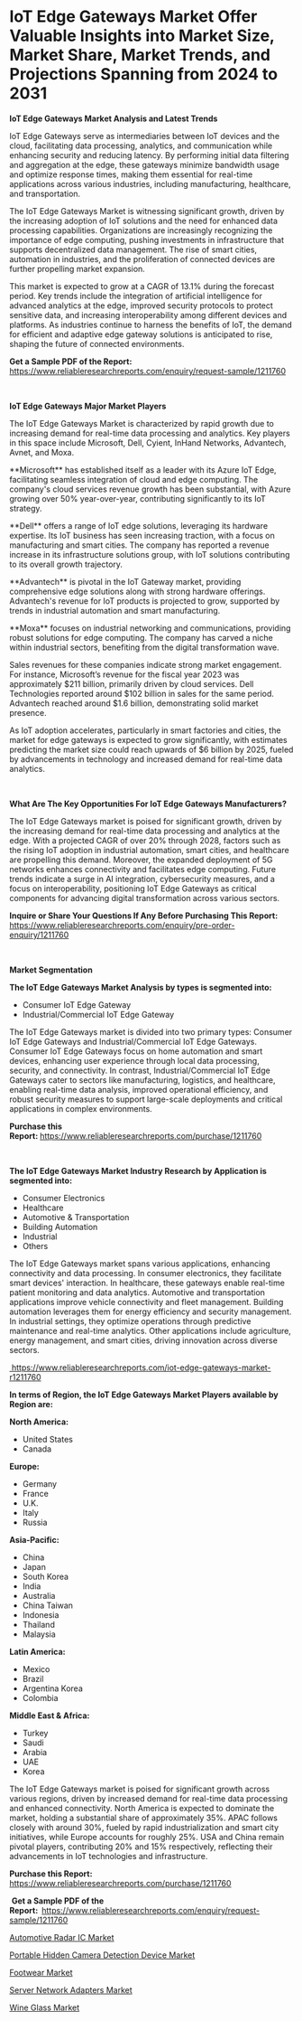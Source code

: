 <p><h1>IoT Edge Gateways Market Offer Valuable Insights into Market Size, Market Share, Market Trends, and Projections Spanning from 2024 to 2031</h1></p><p><strong>IoT Edge Gateways Market Analysis and Latest Trends</strong></p>
<p><p>IoT Edge Gateways serve as intermediaries between IoT devices and the cloud, facilitating data processing, analytics, and communication while enhancing security and reducing latency. By performing initial data filtering and aggregation at the edge, these gateways minimize bandwidth usage and optimize response times, making them essential for real-time applications across various industries, including manufacturing, healthcare, and transportation.</p><p>The IoT Edge Gateways Market is witnessing significant growth, driven by the increasing adoption of IoT solutions and the need for enhanced data processing capabilities. Organizations are increasingly recognizing the importance of edge computing, pushing investments in infrastructure that supports decentralized data management. The rise of smart cities, automation in industries, and the proliferation of connected devices are further propelling market expansion. </p><p>This market is expected to grow at a CAGR of 13.1% during the forecast period. Key trends include the integration of artificial intelligence for advanced analytics at the edge, improved security protocols to protect sensitive data, and increasing interoperability among different devices and platforms. As industries continue to harness the benefits of IoT, the demand for efficient and adaptive edge gateway solutions is anticipated to rise, shaping the future of connected environments.</p></p>
<p><strong>Get a Sample PDF of the Report:&nbsp;</strong> <a href="https://www.reliableresearchreports.com/enquiry/request-sample/1211760?utm_campaign=36&utm_medium=2&utm_source=Github&utm_content=ia&utm_term=05102024&utm_id=iot-edge-gateways">https://www.reliableresearchreports.com/enquiry/request-sample/1211760</a></p>
<p>&nbsp;</p>
<p><strong>IoT Edge Gateways Major Market Players</strong></p>
<p><p>The IoT Edge Gateways Market is characterized by rapid growth due to increasing demand for real-time data processing and analytics. Key players in this space include Microsoft, Dell, Cyient, InHand Networks, Advantech, Avnet, and Moxa.</p><p>**Microsoft** has established itself as a leader with its Azure IoT Edge, facilitating seamless integration of cloud and edge computing. The company's cloud services revenue growth has been substantial, with Azure growing over 50% year-over-year, contributing significantly to its IoT strategy.</p><p>**Dell** offers a range of IoT edge solutions, leveraging its hardware expertise. Its IoT business has seen increasing traction, with a focus on manufacturing and smart cities. The company has reported a revenue increase in its infrastructure solutions group, with IoT solutions contributing to its overall growth trajectory.</p><p>**Advantech** is pivotal in the IoT Gateway market, providing comprehensive edge solutions along with strong hardware offerings. Advantech's revenue for IoT products is projected to grow, supported by trends in industrial automation and smart manufacturing.</p><p>**Moxa** focuses on industrial networking and communications, providing robust solutions for edge computing. The company has carved a niche within industrial sectors, benefiting from the digital transformation wave.</p><p>Sales revenues for these companies indicate strong market engagement. For instance, Microsoft’s revenue for the fiscal year 2023 was approximately $211 billion, primarily driven by cloud services. Dell Technologies reported around $102 billion in sales for the same period. Advantech reached around $1.6 billion, demonstrating solid market presence.</p><p>As IoT adoption accelerates, particularly in smart factories and cities, the market for edge gateways is expected to grow significantly, with estimates predicting the market size could reach upwards of $6 billion by 2025, fueled by advancements in technology and increased demand for real-time data analytics.</p></p>
<p>&nbsp;</p>
<p><strong>What Are The Key Opportunities For IoT Edge Gateways Manufacturers?</strong></p>
<p><p>The IoT Edge Gateways market is poised for significant growth, driven by the increasing demand for real-time data processing and analytics at the edge. With a projected CAGR of over 20% through 2028, factors such as the rising IoT adoption in industrial automation, smart cities, and healthcare are propelling this demand. Moreover, the expanded deployment of 5G networks enhances connectivity and facilitates edge computing. Future trends indicate a surge in AI integration, cybersecurity measures, and a focus on interoperability, positioning IoT Edge Gateways as critical components for advancing digital transformation across various sectors.</p></p>
<p><strong>Inquire or Share Your Questions If Any Before Purchasing This Report:</strong> <a href="https://www.reliableresearchreports.com/enquiry/pre-order-enquiry/1211760?utm_campaign=36&utm_medium=2&utm_source=Github&utm_content=ia&utm_term=05102024&utm_id=iot-edge-gateways">https://www.reliableresearchreports.com/enquiry/pre-order-enquiry/1211760</a></p>
<p>&nbsp;</p>
<p><strong>Market Segmentation</strong></p>
<p><strong>The IoT Edge Gateways Market Analysis by types is segmented into:</strong></p>
<p><ul><li>Consumer IoT Edge Gateway</li><li>Industrial/Commercial IoT Edge Gateway</li></ul></p>
<p><p>The IoT Edge Gateways market is divided into two primary types: Consumer IoT Edge Gateways and Industrial/Commercial IoT Edge Gateways. Consumer IoT Edge Gateways focus on home automation and smart devices, enhancing user experience through local data processing, security, and connectivity. In contrast, Industrial/Commercial IoT Edge Gateways cater to sectors like manufacturing, logistics, and healthcare, enabling real-time data analysis, improved operational efficiency, and robust security measures to support large-scale deployments and critical applications in complex environments.</p></p>
<p><strong>Purchase this Report:&nbsp;</strong><a href="https://www.reliableresearchreports.com/purchase/1211760?utm_campaign=36&utm_medium=2&utm_source=Github&utm_content=ia&utm_term=05102024&utm_id=iot-edge-gateways">https://www.reliableresearchreports.com/purchase/1211760</a></p>
<p>&nbsp;</p>
<p><strong>The IoT Edge Gateways Market Industry Research by Application is segmented into:</strong></p>
<p><ul><li>Consumer Electronics</li><li>Healthcare</li><li>Automotive & Transportation</li><li>Building Automation</li><li>Industrial</li><li>Others</li></ul></p>
<p><p>The IoT Edge Gateways market spans various applications, enhancing connectivity and data processing. In consumer electronics, they facilitate smart devices' interaction. In healthcare, these gateways enable real-time patient monitoring and data analytics. Automotive and transportation applications improve vehicle connectivity and fleet management. Building automation leverages them for energy efficiency and security management. In industrial settings, they optimize operations through predictive maintenance and real-time analytics. Other applications include agriculture, energy management, and smart cities, driving innovation across diverse sectors.</p></p>
<p><a href="https://www.reliableresearchreports.com/iot-edge-gateways-market-r1211760?utm_campaign=36&utm_medium=2&utm_source=Github&utm_content=ia&utm_term=05102024&utm_id=iot-edge-gateways">&nbsp;https://www.reliableresearchreports.com/iot-edge-gateways-market-r1211760</a></p>
<p><strong>In terms of Region, the IoT Edge Gateways Market Players available by Region are:</strong></p>
<p>
    <p> <strong> North America: </strong>
        <ul>
            <li>United States</li>
            <li>Canada</li>
        </ul>
        </p> 
    <p> <strong> Europe: </strong>
        <ul>
            <li>Germany</li>
            <li>France</li>
            <li>U.K.</li>
            <li>Italy</li>
            <li>Russia</li>
        </ul>
        </p> 
    <p> <strong> Asia-Pacific: </strong>
        <ul>
            <li>China</li>
            <li>Japan</li>
            <li>South Korea</li>
            <li>India</li>
            <li>Australia</li>
            <li>China Taiwan</li>
            <li>Indonesia</li>
            <li>Thailand</li>
            <li>Malaysia</li>
        </ul>
        </p> 
    <p> <strong> Latin America: </strong>
        <ul>
            <li>Mexico</li>
            <li>Brazil</li>
            <li>Argentina Korea</li>
            <li>Colombia</li>
        </ul>
        </p> 
    <p> <strong> Middle East & Africa: </strong>
        <ul>
            <li>Turkey</li>
            <li>Saudi</li>
            <li>Arabia</li>
            <li>UAE</li>
            <li>Korea</li>
        </ul>
    </p>
    </p>
<p><p>The IoT Edge Gateways market is poised for significant growth across various regions, driven by increased demand for real-time data processing and enhanced connectivity. North America is expected to dominate the market, holding a substantial share of approximately 35%. APAC follows closely with around 30%, fueled by rapid industrialization and smart city initiatives, while Europe accounts for roughly 25%. USA and China remain pivotal players, contributing 20% and 15% respectively, reflecting their advancements in IoT technologies and infrastructure.</p></p>
<p><strong>Purchase this Report: </strong><a href="https://www.reliableresearchreports.com/purchase/1211760?utm_campaign=36&utm_medium=2&utm_source=Github&utm_content=ia&utm_term=05102024&utm_id=iot-edge-gateways">https://www.reliableresearchreports.com/purchase/1211760</a></p>
<p>&nbsp;<strong>Get a Sample PDF of the Report:&nbsp;&nbsp;</strong><a href="https://www.reliableresearchreports.com/enquiry/request-sample/1211760?utm_campaign=36&utm_medium=2&utm_source=Github&utm_content=ia&utm_term=05102024&utm_id=iot-edge-gateways">https://www.reliableresearchreports.com/enquiry/request-sample/1211760</a></p>
<p><strong></strong></p>
<p><p><a href="https://github.com/GRUBBSCHARLES/Market-Research-Report-List-1/blob/main/automotive-radar-ic-market.md?utm_campaign=36&utm_medium=2&utm_source=Github&utm_content=ia&utm_term=05102024&utm_id=iot-edge-gateways">Automotive Radar IC Market</a></p><p><a href="https://issuu.com/reportprime-2/docs/portable-hidden-camera-detection-de_8a8b25dac3979a?utm_campaign=36&utm_medium=2&utm_source=Github&utm_content=ia&utm_term=05102024&utm_id=iot-edge-gateways">Portable Hidden Camera Detection Device Market</a></p><p><a href="https://www.linkedin.com/pulse/in-depth-footwear-market-review-size-share-52cagr-growth-analysis-67dec?utm_campaign=36&utm_medium=2&utm_source=Github&utm_content=ia&utm_term=05102024&utm_id=iot-edge-gateways">Footwear Market</a></p><p><a href="https://issuu.com/reportprime-2/docs/server-network-adapters-market-size_276ff87d057ae6?utm_campaign=36&utm_medium=2&utm_source=Github&utm_content=ia&utm_term=05102024&utm_id=iot-edge-gateways">Server Network Adapters Market</a></p><p><a href="https://www.linkedin.com/pulse/emerging-trends-wine-glass-market-global-outlook-future-prospects-ewlic?utm_campaign=36&utm_medium=2&utm_source=Github&utm_content=ia&utm_term=05102024&utm_id=iot-edge-gateways">Wine Glass Market</a></p></p>